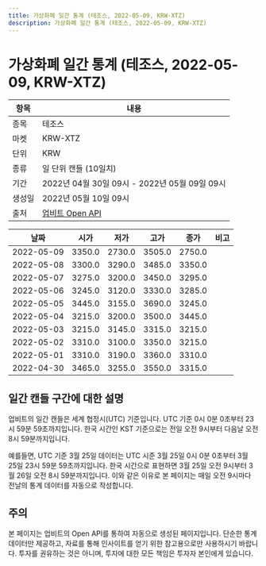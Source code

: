 ```yaml
---
title: 가상화폐 일간 통계 (테조스, 2022-05-09, KRW-XTZ)
description: 가상화폐 일간 통계 (테조스, 2022-05-09, KRW-XTZ)
---
```



가상화폐 일간 통계 (테조스, 2022-05-09, KRW-XTZ)
===

|항목|내용|
|--|--|
|종목|테조스|
|마켓|KRW-XTZ|
|단위|KRW|
|종류|일 단위 캔들 (10일치)|
|기간|2022년 04월 30일 09시 - 2022년 05월 09일 09시|
|생성일|2022년 05월 10일 09시|
|출처|[업비트 Open API](https://docs.upbit.com)|


|날짜|시가|저가|고가|종가|비고|
|--|--|--|--|--|--|
|2022-05-09|3350.0|2730.0|3505.0|2750.0|    |
|2022-05-08|3300.0|3290.0|3485.0|3350.0|    |
|2022-05-07|3275.0|3200.0|3450.0|3295.0|    |
|2022-05-06|3245.0|3120.0|3330.0|3285.0|    |
|2022-05-05|3445.0|3155.0|3690.0|3245.0|    |
|2022-05-04|3215.0|3200.0|3500.0|3445.0|    |
|2022-05-03|3215.0|3145.0|3315.0|3215.0|    |
|2022-05-02|3310.0|3100.0|3350.0|3215.0|    |
|2022-05-01|3310.0|3190.0|3360.0|3310.0|    |
|2022-04-30|3465.0|3255.0|3550.0|3315.0|    |


일간 캔들 구간에 대한 설명
---


업비트의 일간 캔들은 세계 협정시(UTC) 기준입니다. 
UTC 기준 0시 0분 0초부터 23시 59분 59초까지입니다. 
한국 시간인 KST 기준으로는 전일 오전 9시부터 다음날 오전 8시 59분까지입니다. 


예를들면, UTC 기준 3월 25일 데이터는 UTC 시준 3월 25일 0시 0분 0초부터 3월 25일 23시 59분 59초까지입니다. 
한국 시간으로 표현하면 3월 25일 오전 9시부터 3월 26일 오전 8시 59분까지입니다. 
이와 같은 이유로 본 페이지는 매일 오전 9시마다 전날의 통계 데이터를 자동으로 작성합니다. 


주의
---


본 페이지는 업비트의 Open API를 통하여 자동으로 생성된 페이지입니다. 
단순한 통계 데이터만 제공하고, 자료를 통해 인사이트를 얻기 위한 참고용으로만 사용하시기 바랍니다. 
투자를 권유하는 것은 아니며, 투자에 대한 모든 책임은 투자자 본인에게 있습니다. 
